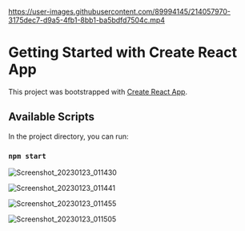 

https://user-images.githubusercontent.com/89994145/214057970-3175dec7-d9a5-4fb1-8bb1-ba5bdfd7504c.mp4

# Getting Started with Create React App

This project was bootstrapped with [Create React App](https://github.com/facebook/create-react-app).

## Available Scripts

In the project directory, you can run:

### `npm start`

![Screenshot_20230123_011430](https://user-images.githubusercontent.com/89994145/213936990-c82b6663-2acc-4509-bf28-03a5f48162fc.png)


![Screenshot_20230123_011441](https://user-images.githubusercontent.com/89994145/213936991-a81275db-05ed-4c61-b36e-a7ec60e363ee.png)


![Screenshot_20230123_011455](https://user-images.githubusercontent.com/89994145/213936994-43312a09-6987-4fa8-a550-ca71dffaf8c0.png)

![Screenshot_20230123_011505](https://user-images.githubusercontent.com/89994145/213936997-0aae3900-f6da-4002-8517-1598822ae587.png)




